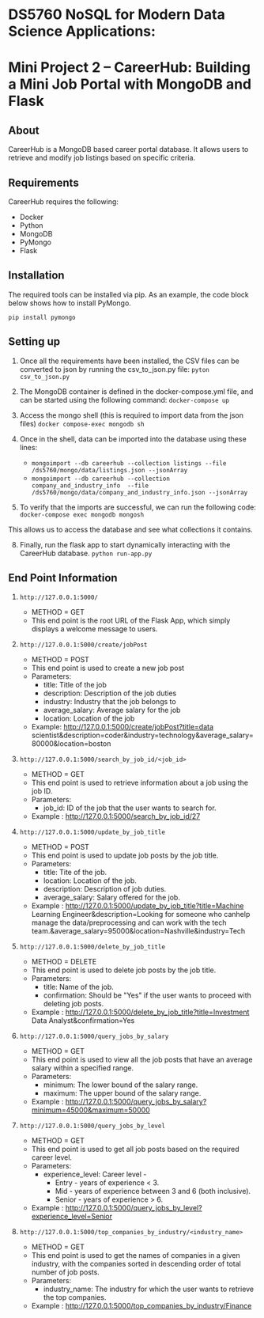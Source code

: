 # DS5760 NoSQL for Modern Data Science Applications:
# Mini Project 2 – CareerHub: Building a Mini Job Portal with MongoDB and Flask

## About
CareerHub is a MongoDB based career portal database. It allows users to retrieve and modify job listings based on specific criteria.

## Requirements
CareerHub requires the following:
* Docker
* Python
* MongoDB
* PyMongo
* Flask

## Installation
The required tools can be installed via pip. As an example, the code block below shows how to install PyMongo.
```
pip install pymongo
```

## Setting up
1. Once all the requirements have been installed, the CSV files can be converted to json by running the csv_to_json.py file:
`pyton csv_to_json.py`

2. The MongoDB container is defined in the docker-compose.yml file, and can be started using the following command:
   `docker-compose up`

3. Access the mongo shell (this is required to import data from the json files)
   `docker compose-exec mongodb sh`

6. Once in the shell, data can be imported into the database using these lines:

   - `mongoimport --db careerhub --collection listings --file /ds5760/mongo/data/listings.json --jsonArray`
   - `mongoimport --db careerhub --collection company_and_industry_info  --file /ds5760/mongo/data/company_and_industry_info.json --jsonArray`

7. To verify that the imports are successful, we can run the following code:
`docker-compose exec mongodb mongosh`

This allows us to access the database and see what collections it contains.

8. Finally, run the flask app to start dynamically interacting with the CareerHub database.
   `python run-app.py`

## End Point Information

1. `http://127.0.0.1:5000/`

   - METHOD = GET
   - This end point is the root URL of the Flask App, which simply displays a welcome message to users.


2. `http://127.0.0.1:5000/create/jobPost`

   - METHOD = POST
   - This end point is used to create a new job post
   - Parameters:
        - title: Title of the job
        - description: Description of the job duties
        - industry: Industry that the job belongs to
        - average_salary: Average salary for the job
        - location: Location of the job
   - Example: http://127.0.0.1:5000/create/jobPost?title=data scientist&description=coder&industry=technology&average_salary=80000&location=boston


3. `http://127.0.0.1:5000/search_by_job_id/<job_id>`

   - METHOD = GET
   - This end point is used to retrieve information about a job using the job ID.
   - Parameters:
     - job_id: ID of the job that the user wants to search for. 
   - Example : http://127.0.0.1:5000/search_by_job_id/27

4. `http://127.0.0.1:5000/update_by_job_title`

   - METHOD = POST
   - This end point is used to update job posts by the job title.
   - Parameters:
     - title: Tite of the job.
     - location: Location of the job.
     - description: Description of job duties.
     - average_salary: Salary offered for the job.
   - Example : http://127.0.0.1:5000/update_by_job_title?title=Machine Learning Engineer&description=Looking for someone who canhelp manage the data/preprocessing and can work with the tech team.&average_salary=95000&location=Nashville&industry=Tech

5. `http://127.0.0.1:5000/delete_by_job_title`

   - METHOD = DELETE
   - This end point is used to delete job posts by the job title.
   - Parameters:
     - title: Name of the job.
     - confirmation: Should be "Yes" if the user wants to proceed with deleting job posts.
   - Example : http://127.0.0.1:5000/delete_by_job_title?title=Investment Data Analyst&confirmation=Yes

6. `http://127.0.0.1:5000/query_jobs_by_salary`

   - METHOD = GET
   - This end point is used to view all the job posts that have an average salary within a specified range.
   - Parameters:
     - minimum: The lower bound of the salary range. 
     - maximum: The upper bound of the salary range. 
   - Example : http://127.0.0.1:5000/query_jobs_by_salary?minimum=45000&maximum=50000

7. `http://127.0.0.1:5000/query_jobs_by_level`

   - METHOD = GET
   - This end point is used to get all job posts based on the required career level.
   - Parameters:
     - experience_level: Career level -
        - Entry - years of experience < 3.
        - Mid - years of experience between 3 and 6 (both inclusive).
        - Senior - years of experience > 6.
   - Example : http://127.0.0.1:5000/query_jobs_by_level?experience_level=Senior

8. `http://127.0.0.1:5000/top_companies_by_industry/<industry_name>`

   - METHOD = GET
   - This end point is used to get the names of companies in a given industry, with the companies sorted in descending order of total number of job posts.
   - Parameters:
     - industry_name: The industry for which the user wants to retrieve the top companies. 
   - Example : http://127.0.0.1:5000/top_companies_by_industry/Finance
